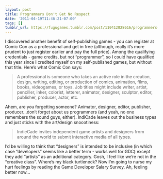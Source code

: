 ```yaml
---
layout: post
title: Programmers Don't Get No Respect
date: '2011-04-19T11:46:21-07:00'
tags: []
tumblr_url: https://fugugames.tumblr.com/post/110412028616/programmers-dont-get-no-respect
---
```

I discovered another benefit of self-publishing games - you can register at Comic Con as a professional and get in free (although, really it’s more prudent to just register earlier and pay the full price). Among the qualifying credentials - game credits, but not “programmer”, so I could have qualified this year since I credited myself on my self-published games, but without that title. Here’s what Comic Con says:

> A professional is someone who takes an active role in the creation, design, writing, editing, or production of comics, animation, films, books, videogames, or toys. Job titles might include writer, artist, penciller, inker, colorist, letterer, animator, designer, sculptor, editor, publisher, producer, actor, etc.

Ahem, are you forgetting someone? Animator, designer, editor, publisher, producer…don’t forget about us programmers (and yeah, no one remembers the sound guys, either). IndiCade leaves out the business types and just sticks with the art/design snoootiness:

> IndieCade invites independent game artists and designers from around the world to submit interactive media of all types.

I’d be willing to think that “designers” is intended to be inclusive (in which case “developers” seems like a better term - works well for GDC) except they add “artists” as an additional category. Gosh, I feel like we’re not in the “creative class”. Where’s my black turtleneck? Now I’m going to nurse my hurt feelings by reading the Game Developer Salary Survey. Ah, feeling better now…
